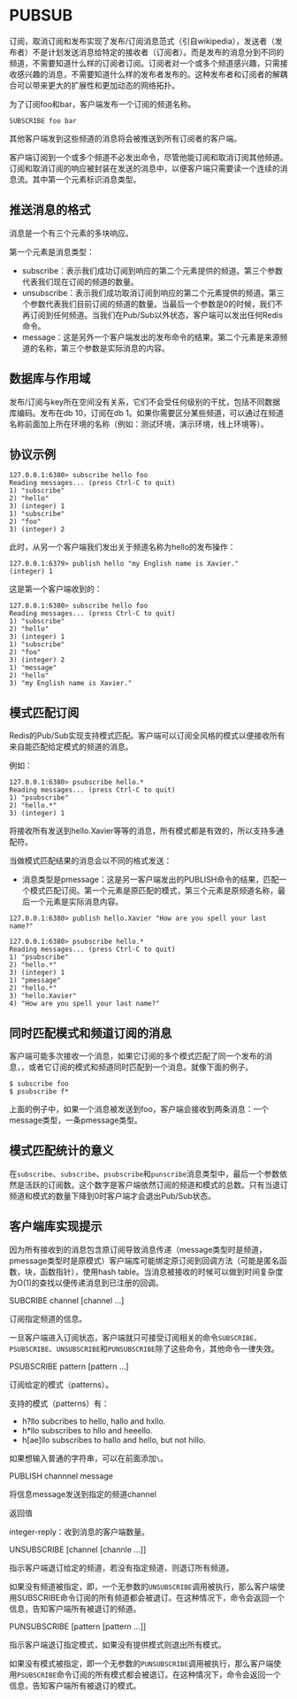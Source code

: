 # PUBSUB

订阅，取消订阅和发布实现了发布/订阅消息范式（引自wikipedia），发送者（发布者）不是计划发送消息给特定的接收者（订阅者）。而是发布的消息分到不同的频道，不需要知道什么样的订阅者订阅。订阅者对一个或多个频道感兴趣，只需接收感兴趣的消息，不需要知道什么样的发布者发布的。这种发布者和订阅者的解耦合可以带来更大的扩展性和更加动态的网络拓扑。

为了订阅foo和bar，客户端发布一个订阅的频道名称。

```shell
SUBSCRIBE foo bar
```

其他客户端发到这些频道的消息将会被推送到所有订阅者的客户端。

客户端订阅到一个或多个频道不必发出命令，尽管他能订阅和取消订阅其他频道。订阅和取消订阅的响应被封装在发送的消息中，以便客户端只需要读一个连续的消息流。其中第一个元素标识消息类型。

## 推送消息的格式

消息是一个有三个元素的多块响应。

第一个元素是消息类型：

- subscribe：表示我们成功订阅到响应的第二个元素提供的频道。第三个参数代表我们现在订阅的频道的数量。
- unsubscribe：表示我们成功取消订阅到响应的第二个元素提供的频道。第三个参数代表我们目前订阅的频道的数量。当最后一个参数是0的时候，我们不再订阅到任何频道。当我们在Pub/Sub以外状态，客户端可以发出任何Redis命令。
- message：这是另外一个客户端发出的发布命令的结果。第二个元素是来源频道的名称，第三个参数是实际消息的内容。

## 数据库与作用域

发布/订阅与key所在空间没有关系，它们不会受任何级别的干扰，包括不同数据库编码。发布在db 10，订阅在db 1。如果你需要区分某些频道，可以通过在频道名称前面加上所在环境的名称（例如：测试环境，演示环境，线上环境等）。

## 协议示例

```shell
127.0.0.1:6380> subscribe hello foo
Reading messages... (press Ctrl-C to quit)
1) "subscribe"
2) "hello"
3) (integer) 1
1) "subscribe"
2) "foo"
3) (integer) 2
```

此时，从另一个客户端我们发出关于频道名称为hello的发布操作：

```shell
127.0.0.1:6379> publish hello "my English name is Xavier."
(integer) 1
```

这是第一个客户端收到的：

```shell
127.0.0.1:6380> subscribe hello foo
Reading messages... (press Ctrl-C to quit)
1) "subscribe"
2) "hello"
3) (integer) 1
1) "subscribe"
2) "foo"
3) (integer) 2
1) "message"
2) "hello"
3) "my English name is Xavier."
```

## 模式匹配订阅

Redis的Pub/Sub实现支持模式匹配。客户端可以订阅全风格的模式以便接收所有来自能匹配给定模式的频道的消息。

例如：

```shell
127.0.0.1:6380> psubscribe hello.*
Reading messages... (press Ctrl-C to quit)
1) "psubscribe"
2) "hello.*"
3) (integer) 1
```

将接收所有发送到hello.Xavier等等的消息，所有模式都是有效的，所以支持多通配符。

当做模式匹配结果的消息会以不同的格式发送：

- 消息类型是pmessage：这是另一客户端发出的PUBLISH命令的结果，匹配一个模式匹配订阅。第一个元素是原匹配的模式，第三个元素是原频道名称，最后一个元素是实际消息内容。

```shell
127.0.0.1:6380> publish hello.Xavier "How are you spell your last name?"

127.0.0.1:6380> psubscribe hello.*
Reading messages... (press Ctrl-C to quit)
1) "psubscribe"
2) "hello.*"
3) (integer) 1
1) "pmessage"
2) "hello.*"
3) "hello.Xavier"
4) "How are you spell your last name?"
```

## 同时匹配模式和频道订阅的消息

客户端可能多次接收一个消息，如果它订阅的多个模式匹配了同一个发布的消息，，或者它订阅的模式和频道同时匹配到一个消息。就像下面的例子。

```shell
$ subscribe foo
$ psubscribe f*
```

上面的例子中，如果一个消息被发送到foo，客户端会接收到两条消息：一个message类型，一条pmessage类型。

## 模式匹配统计的意义

在`subscribe`、`subscribe`、`psubscribe`和`punscribe`消息类型中，最后一个参数依然是活跃的订阅数。这个数字是客户端依然订阅的频道和模式的总数。只有当退订频道和模式的数量下降到0时客户端才会退出Pub/Sub状态。

## 客户端库实现提示

因为所有接收到的消息包含原订阅导致消息传递（message类型时是频道，pmessage类型时是原模式）客户端库可能绑定原订阅到回调方法（可能是匿名函数，块，函数指针），使用hash table。当消息被接收的时候可以做到时间复杂度为O(1)的查找以便传递消息到已注册的回调。



SUBCRIBE channel [channel ...]

订阅指定频道的信息。

一旦客户端进入订阅状态，客户端就只可接受订阅相关的命令`SUBSCRIBE`、`PSUBSCRIBE`、`UNSUBSCRIBE`和`PUNSUBSCRIBE`除了这些命令，其他命令一律失效。



PSUBSCRIBE pattern [pattern ...]

订阅给定的模式（patterns）。

支持的模式（patterns）有：

- h?llo subcribes to hello, hallo and hxllo.
- h*llo subscribes to hllo and heeello.
- h[ae]llo subscribes to hallo and hello, but not hillo.

如果想输入普通的字符串，可以在前面添加`\`。



PUBLISH channnel message

将信息message发送到指定的频道channel

返回值

integer-reply：收到消息的客户端数量。



UNSUBSCRIBE [channel [channle ...]]

指示客户端退订给定的频道，若没有指定频道，则退订所有频道。

如果没有频道被指定，即，一个无参数的`UNSUBSCRIBE`调用被执行，那么客户端使用SUBSCRIBE命令订阅的所有频道都会被退订。在这种情况下，命令会返回一个信息，告知客户端所有被退订的频道。



PUNSUBSCRIBE [pattern [pattern ...]]

指示客户端退订指定模式，如果没有提供模式则退出所有模式。

如果没有模式被指定，即一个无参数的`PUNSUBSCRIBE`调用被执行，那么客户端使用`PSUBSCRIBE`命令订阅的所有模式都会被退订。在这种情况下，命令会返回一个信息，告知客户端所有被退订的模式。





